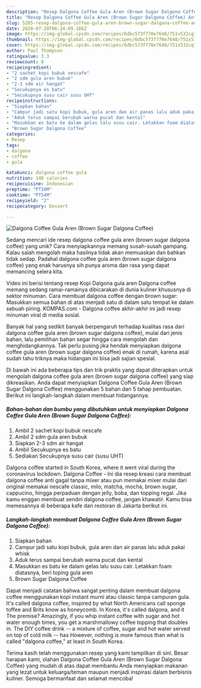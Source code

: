 ```yaml
---
description: "Resep Dalgona Coffee Gula Aren (Brown Sugar Dalgona Coffee) Anti Gagal"
title: "Resep Dalgona Coffee Gula Aren (Brown Sugar Dalgona Coffee) Anti Gagal"
slug: 5265-resep-dalgona-coffee-gula-aren-brown-sugar-dalgona-coffee-anti-gagal
date: 2020-07-20T06:24:09.186Z
image: https://img-global.cpcdn.com/recipes/6dbc573f770e7648/751x532cq70/dalgona-coffee-gula-aren-brown-sugar-dalgona-coffee-foto-resep-utama.jpg
thumbnail: https://img-global.cpcdn.com/recipes/6dbc573f770e7648/751x532cq70/dalgona-coffee-gula-aren-brown-sugar-dalgona-coffee-foto-resep-utama.jpg
cover: https://img-global.cpcdn.com/recipes/6dbc573f770e7648/751x532cq70/dalgona-coffee-gula-aren-brown-sugar-dalgona-coffee-foto-resep-utama.jpg
author: Paul Thompson
ratingvalue: 3.3
reviewcount: 8
recipeingredient:
- "2 sachet kopi bubuk nescafe"
- "2 sdm gula aren bubuk"
- "2-3 sdm air hangat"
- "Secukupnya es batu"
- "Secukupnya susu cair susu UHT"
recipeinstructions:
- "Siapkan bahan"
- "Campur jadi satu kopi bubuk, gula aren dan air panas lalu aduk pakai whisk"
- "Aduk terus sampai berubah warna pucat dan kental"
- "Masukkan es batu ke dalam gelas lalu susu cair. Letakkan foam diatasnya, beri toping gula aren"
- "Brown Sugar Dalgona Coffee"
categories:
- Resep
tags:
- dalgona
- coffee
- gula

katakunci: dalgona coffee gula 
nutrition: 148 calories
recipecuisine: Indonesian
preptime: "PT10M"
cooktime: "PT54M"
recipeyield: "2"
recipecategory: Dessert

---
```



![Dalgona Coffee Gula Aren (Brown Sugar Dalgona Coffee)](https://img-global.cpcdn.com/recipes/6dbc573f770e7648/751x532cq70/dalgona-coffee-gula-aren-brown-sugar-dalgona-coffee-foto-resep-utama.jpg)

Sedang mencari ide resep dalgona coffee gula aren (brown sugar dalgona coffee) yang unik? Cara menyiapkannya memang susah-susah gampang. Kalau salah mengolah maka hasilnya tidak akan memuaskan dan bahkan tidak sedap. Padahal dalgona coffee gula aren (brown sugar dalgona coffee) yang enak harusnya sih punya aroma dan rasa yang dapat memancing selera kita.

Video ini berisi tentang resep Kopi Dalgona gula aren Dalgona coffee memang sedang ramai-ramainya dibicarakan di dunia kuliner khususnya di sektor minuman. Cara membuat dalgona coffee dengan brown sugar: Masukkan semua bahan di atas menjadi satu di dalam satu tempat ke dalam sebuah piring. KOMPAS.com - Dalgona coffee akhir-akhir ini jadi resep minuman viral di media sosial.

Banyak hal yang sedikit banyak berpengaruh terhadap kualitas rasa dari dalgona coffee gula aren (brown sugar dalgona coffee), mulai dari jenis bahan, lalu pemilihan bahan segar hingga cara mengolah dan menghidangkannya. Tak perlu pusing jika hendak menyiapkan dalgona coffee gula aren (brown sugar dalgona coffee) enak di rumah, karena asal sudah tahu triknya maka hidangan ini bisa jadi sajian spesial.


Di bawah ini ada beberapa tips dan trik praktis yang dapat diterapkan untuk mengolah dalgona coffee gula aren (brown sugar dalgona coffee) yang siap dikreasikan. Anda dapat menyiapkan Dalgona Coffee Gula Aren (Brown Sugar Dalgona Coffee) menggunakan 5 bahan dan 5 tahap pembuatan. Berikut ini langkah-langkah dalam membuat hidangannya.

<!--inarticleads1-->

##### Bahan-bahan dan bumbu yang dibutuhkan untuk menyiapkan Dalgona Coffee Gula Aren (Brown Sugar Dalgona Coffee):

1. Ambil 2 sachet kopi bubuk nescafe
1. Ambil 2 sdm gula aren bubuk
1. Siapkan 2-3 sdm air hangat
1. Ambil Secukupnya es batu
1. Sediakan Secukupnya susu cair (susu UHT)


Dalgona coffee started in South Korea, where it went viral during the coronavirus lockdown. Dalgona Coffee - Ini dia resep kreasi cara membuat dalgona coffee anti gagal tanpa mixer atau pun memakai mixer mulai dari original memakai nescafe classic, milo, matcha, mocha, brown sugar, cappucino, hingga perpaduan dengan jelly, boba, dan topping regal. Jika kamu enggan membuat sendiri dalgona coffee, jangan khawatir. Kamu bisa memesannya di beberapa kafe dan restoran di Jakarta berikut ini. 

<!--inarticleads2-->

##### Langkah-langkah membuat Dalgona Coffee Gula Aren (Brown Sugar Dalgona Coffee):

1. Siapkan bahan
1. Campur jadi satu kopi bubuk, gula aren dan air panas lalu aduk pakai whisk
1. Aduk terus sampai berubah warna pucat dan kental
1. Masukkan es batu ke dalam gelas lalu susu cair. Letakkan foam diatasnya, beri toping gula aren
1. Brown Sugar Dalgona Coffee


Dapat menjadi catatan bahwa sangat penting dalam membuat dalgona coffee menggunakan kopi instant murni atau classic tanpa campuran gula. It&#39;s called dalgona coffee, inspired by what North Americans call sponge toffee and Brits know as honeycomb. In Korea, it&#39;s called dalgona, and it The premise? Amazingly, if you whip instant coffee with sugar and hot water enough times, you get a marshmallowy coffee topping that doubles in. The DIY coffee drink -- a mixture of coffee, sugar and hot water served on top of cold milk -- has However, nothing is more famous than what is called &#34;dalgona coffee,&#34; at least in South Korea. 

Terima kasih telah menggunakan resep yang kami tampilkan di sini. Besar harapan kami, olahan Dalgona Coffee Gula Aren (Brown Sugar Dalgona Coffee) yang mudah di atas dapat membantu Anda menyiapkan makanan yang lezat untuk keluarga/teman maupun menjadi inspirasi dalam berbisnis kuliner. Semoga bermanfaat dan selamat mencoba!
